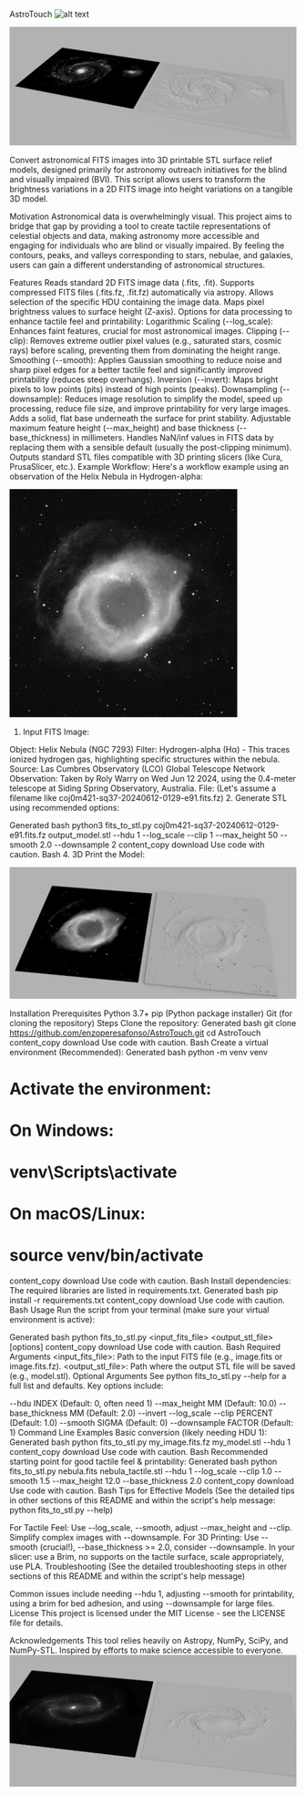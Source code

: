AstroTouch
![alt text](https://img.shields.io/badge/License-MIT-yellow.svg)

<!-- Add other badges if you set up CI/CD, etc. -->
![alt text](m51.png)

Convert astronomical FITS images into 3D printable STL surface relief models, designed primarily for astronomy outreach initiatives for the blind and visually impaired (BVI). This script allows users to transform the brightness variations in a 2D FITS image into height variations on a tangible 3D model.

Motivation
Astronomical data is overwhelmingly visual. This project aims to bridge that gap by providing a tool to create tactile representations of celestial objects and data, making astronomy more accessible and engaging for individuals who are blind or visually impaired. By feeling the contours, peaks, and valleys corresponding to stars, nebulae, and galaxies, users can gain a different understanding of astronomical structures.

Features
Reads standard 2D FITS image data (.fits, .fit).
Supports compressed FITS files (.fits.fz, .fit.fz) automatically via astropy.
Allows selection of the specific HDU containing the image data.
Maps pixel brightness values to surface height (Z-axis).
Options for data processing to enhance tactile feel and printability:
Logarithmic Scaling (--log_scale): Enhances faint features, crucial for most astronomical images.
Clipping (--clip): Removes extreme outlier pixel values (e.g., saturated stars, cosmic rays) before scaling, preventing them from dominating the height range.
Smoothing (--smooth): Applies Gaussian smoothing to reduce noise and sharp pixel edges for a better tactile feel and significantly improved printability (reduces steep overhangs).
Inversion (--invert): Maps bright pixels to low points (pits) instead of high points (peaks).
Downsampling (--downsample): Reduces image resolution to simplify the model, speed up processing, reduce file size, and improve printability for very large images.
Adds a solid, flat base underneath the surface for print stability.
Adjustable maximum feature height (--max_height) and base thickness (--base_thickness) in millimeters.
Handles NaN/inf values in FITS data by replacing them with a sensible default (usually the post-clipping minimum).
Outputs standard STL files compatible with 3D printing slicers (like Cura, PrusaSlicer, etc.).
Example Workflow:
Here's a workflow example using an observation of the Helix Nebula in Hydrogen-alpha:

![alt text](lco_h_alpha_preview.jpg)

1. Input FITS Image:

Object: Helix Nebula (NGC 7293)
Filter: Hydrogen-alpha (Hα) - This traces ionized hydrogen gas, highlighting specific structures within the nebula.
Source: Las Cumbres Observatory (LCO) Global Telescope Network
Observation: Taken by Roly Warry on Wed Jun 12 2024, using the 0.4-meter telescope at Siding Spring Observatory, Australia.
File: (Let's assume a filename like coj0m421-sq37-20240612-0129-e91.fits.fz)
2.  Generate STL using recommended options:

Generated bash
python3 fits_to_stl.py coj0m421-sq37-20240612-0129-e91.fits.fz output_model.stl --hdu 1 --log_scale --clip 1 --max_height 50 --smooth 2.0 --downsample 2
content_copy
download
Use code with caution.
Bash
4.  3D Print the Model:

![alt text](both.png)

Installation
Prerequisites
Python 3.7+
pip (Python package installer)
Git (for cloning the repository)
Steps
Clone the repository:
Generated bash
git clone https://github.com/enzoperesafonso/AstroTouch.git
cd AstroTouch
content_copy
download
Use code with caution.
Bash
Create a virtual environment (Recommended):
Generated bash
python -m venv venv
# Activate the environment:
# On Windows:
# venv\Scripts\activate
# On macOS/Linux:
# source venv/bin/activate
content_copy
download
Use code with caution.
Bash
Install dependencies:
The required libraries are listed in requirements.txt.
Generated bash
pip install -r requirements.txt
content_copy
download
Use code with caution.
Bash
Usage
Run the script from your terminal (make sure your virtual environment is active):

Generated bash
python fits_to_stl.py <input_fits_file> <output_stl_file> [options]
content_copy
download
Use code with caution.
Bash
Required Arguments
<input_fits_file>: Path to the input FITS file (e.g., image.fits or image.fits.fz).
<output_stl_file>: Path where the output STL file will be saved (e.g., model.stl).
Optional Arguments
See python fits_to_stl.py --help for a full list and defaults. Key options include:

--hdu INDEX (Default: 0, often need 1)
--max_height MM (Default: 10.0)
--base_thickness MM (Default: 2.0)
--invert
--log_scale
--clip PERCENT (Default: 1.0)
--smooth SIGMA (Default: 0)
--downsample FACTOR (Default: 1)
Command Line Examples
Basic conversion (likely needing HDU 1):
Generated bash
python fits_to_stl.py my_image.fits.fz my_model.stl --hdu 1
content_copy
download
Use code with caution.
Bash
Recommended starting point for good tactile feel & printability:
Generated bash
python fits_to_stl.py nebula.fits nebula_tactile.stl --hdu 1 --log_scale --clip 1.0 --smooth 1.5 --max_height 12.0 --base_thickness 2.0
content_copy
download
Use code with caution.
Bash
Tips for Effective Models
(See the detailed tips in other sections of this README and within the script's help message: python fits_to_stl.py --help)

For Tactile Feel: Use --log_scale, --smooth, adjust --max_height and --clip. Simplify complex images with --downsample.
For 3D Printing: Use --smooth (crucial!), --base_thickness >= 2.0, consider --downsample. In your slicer: use a Brim, no supports on the tactile surface, scale appropriately, use PLA.
Troubleshooting
(See the detailed troubleshooting steps in other sections of this README and within the script's help message)

Common issues include needing --hdu 1, adjusting --smooth for printability, using a brim for bed adhesion, and using --downsample for large files.
License
This project is licensed under the MIT License - see the LICENSE file for details.

Acknowledgements
This tool relies heavily on Astropy, NumPy, SciPy, and NumPy-STL.
Inspired by efforts to make science accessible to everyone.
![alt text](ngc1300.png)
